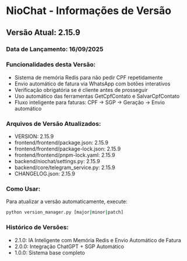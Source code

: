 # NioChat - Informações de Versão

## Versão Atual: 2.15.9

### Data de Lançamento: 16/09/2025

### Funcionalidades desta Versão:
- Sistema de memória Redis para não pedir CPF repetidamente
- Envio automático de fatura via WhatsApp com botões interativos
- Verificação obrigatória se é cliente antes de prosseguir
- Uso automático das ferramentas GetCpfContato e SalvarCpfContato
- Fluxo inteligente para faturas: CPF → SGP → Geração → Envio automático

### Arquivos de Versão Atualizados:
- VERSION: 2.15.9
- frontend/frontend/package.json: 2.15.9
- frontend/frontend/package-lock.json: 2.15.9
- frontend/frontend/pnpm-lock.yaml: 2.15.9
- backend/niochat/settings.py: 2.15.9
- backend/core/telegram_service.py: 2.15.9
- CHANGELOG.json: 2.15.9

### Como Usar:
Para atualizar a versão automaticamente, execute:
```bash
python version_manager.py [major|minor|patch]
```

### Histórico de Versões:
- 2.1.0: IA Inteligente com Memória Redis e Envio Automático de Fatura
- 2.0.0: Integração ChatGPT + SGP Automático
- 1.0.0: Sistema base completo
